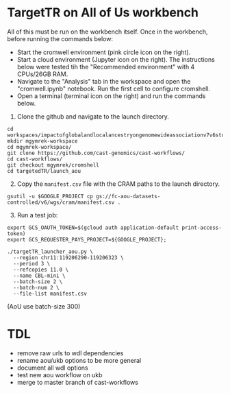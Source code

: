 # TargetTR on All of Us workbench

All of this must be run on the workbench itself. Once in the workbench, before running the commands below:

* Start the cromwell environment (pink circle icon on the right).
* Start a cloud environment (Jupyter icon on the right). The instructions below were tested tih the "Recommended environment" with 4 CPUs/26GB RAM.
* Navigate to the "Analysis" tab in the workspace and open the "cromwell.ipynb" notebook. Run the first cell to configure cromshell. 
* Open a terminal (terminal icon on the right) and run the commands below.
 
1. Clone the github and navigate to the launch directory.

```
cd workspaces/impactofglobalandlocalancestryongenomewideassociationv7v6studies
mkdir mgymrek-workspace
cd mgymrek-workspace/
git clone https://github.com/cast-genomics/cast-workflows/
cd cast-workflows/
git checkout mgymrek/cromshell
cd targetedTR/launch_aou
```

2. Copy the `manifest.csv` file with the CRAM paths to the launch directory.
```
gsutil -u $GOOGLE_PROJECT cp gs://fc-aou-datasets-controlled/v6/wgs/cram/manifest.csv .
```

3. Run a test job:

```
export GCS_OAUTH_TOKEN=$(gcloud auth application-default print-access-token)
export GCS_REQUESTER_PAYS_PROJECT=${GOOGLE_PROJECT};

./targetTR_launcher_aou.py \
  --region chr11:119206290-119206323 \
  --period 3 \
  --refcopies 11.0 \
  --name CBL-mini \
  --batch-size 2 \
  --batch-num 2 \
  --file-list manifest.csv
```
(AoU use batch-size 300)

# TDL

* remove raw urls to wdl dependencies
* rename aou/ukb options to be more general
* document all wdl options
* test new aou workflow on ukb
* merge to master branch of cast-workflows